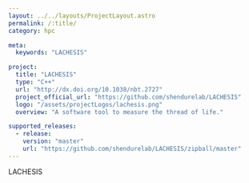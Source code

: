 ```yaml
---
layout: ../../layouts/ProjectLayout.astro
permalink: /:title/
category: hpc

meta:
  keywords: "LACHESIS"

project:
  title: "LACHESIS"
  type: "C++"
  url: "http://dx.doi.org/10.1038/nbt.2727"
  project_official_url: "https://github.com/shendurelab/LACHESIS"
  logo: "/assets/projectLogos/lachesis.png"
  overview: "A software tool to measure the thread of life."

supported_releases:
  - release:
    version: "master"
    url: "https://github.com/shendurelab/LACHESIS/zipball/master"
---
```


<p>LACHESIS</p>
